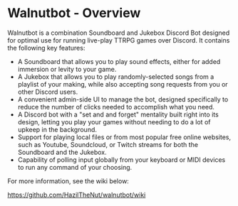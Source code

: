 # Walnutbot - Overview

  Walnutbot is a combination Soundboard and Jukebox Discord Bot designed for optimal use for running live-play TTRPG games over Discord. It contains the following key features:
* A Soundboard that allows you to play sound effects, either for added immersion or levity to your game.
* A Jukebox that allows you to play randomly-selected songs from a playlist of your making, while also accepting song requests from you or other Discord users.
* A convenient admin-side UI to manage the bot, designed specifically to reduce the number of clicks needed to accomplish what you need.
* A Discord bot with a "set and and forget" mentality built right into its design, letting you play your games without needing to do a lot of upkeep in the background.
* Support for playing local files or from most popular free online websites, such as Youtube, Soundcloud, or Twitch streams for both the Soundboard and the Jukebox.
* Capability of polling input globally from your keyboard or MIDI devices to run any command of your choosing.

For more information, see the wiki below:

https://github.com/HazilTheNut/walnutbot/wiki
